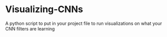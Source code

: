 # Visualizing-CNNs
A python script to put in your project file to run visualizations on what your CNN filters are learning
